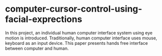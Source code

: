 # computer-cursor-control-using-facial-exprections
In this project, an individual human computer interface system using eye motion is introduced. Traditionally, human computer interface uses mouse, keyboard as an input device. This paper presents hands free interface between computer and human. 
